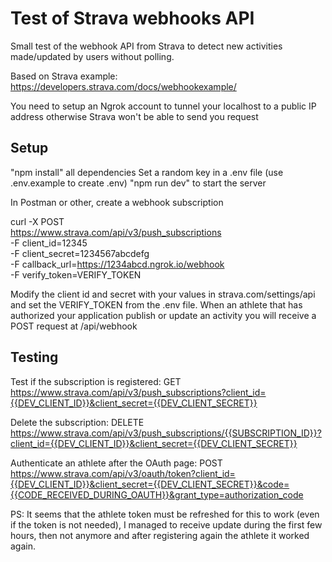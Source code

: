 # Test of Strava webhooks API 

Small test of the webhook API from Strava to detect new activities made/updated by users without polling.

Based on Strava example: 
https://developers.strava.com/docs/webhookexample/


You need to setup an Ngrok account to tunnel your localhost to a public IP address otherwise Strava won't be able to send you request

## Setup

"npm install" all dependencies
Set a random key in a .env file (use .env.example to create .env)
"npm run dev" to start the server

In Postman or other, create a webhook subscription 

curl -X POST \
  https://www.strava.com/api/v3/push_subscriptions \
  -F client_id=12345 \
  -F client_secret=1234567abcdefg \
  -F callback_url=https://1234abcd.ngrok.io/webhook \
  -F verify_token=VERIFY_TOKEN
  
 Modify the client id and secret with your values in strava.com/settings/api and set the VERIFY_TOKEN from the .env file.
 When an athlete that has authorized your application publish or update an activity you will receive a POST request at /api/webhook
 
 ## Testing
 
 Test if the subscription is registered:
 GET https://www.strava.com/api/v3/push_subscriptions?client_id={{DEV_CLIENT_ID}}&client_secret={{DEV_CLIENT_SECRET}}
 
 Delete the subscription:
 DELETE https://www.strava.com/api/v3/push_subscriptions/{{SUBSCRIPTION_ID}}?client_id={{DEV_CLIENT_ID}}&client_secret={{DEV_CLIENT_SECRET}}
 
 Authenticate an athlete after the OAuth page:
 POST https://www.strava.com/api/v3/oauth/token?client_id={{DEV_CLIENT_ID}}&client_secret={{DEV_CLIENT_SECRET}}&code={{CODE_RECEIVED_DURING_OAUTH}}&grant_type=authorization_code
 
 PS: It seems that the athlete token must be refreshed for this to work (even if the token is not needed), I managed to receive update during the first few hours, then not anymore and after registering again the athlete it worked again.
